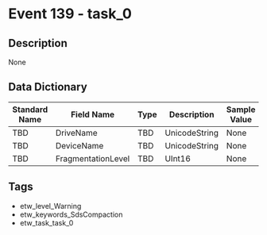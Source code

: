 # Event 139 - task_0

## Description
None

## Data Dictionary
|Standard Name|Field Name|Type|Description|Sample Value|
|---|---|---|---|---|
|TBD|DriveName|TBD|UnicodeString|None|None|
|TBD|DeviceName|TBD|UnicodeString|None|None|
|TBD|FragmentationLevel|TBD|UInt16|None|None|

## Tags
* etw_level_Warning
* etw_keywords_SdsCompaction
* etw_task_task_0